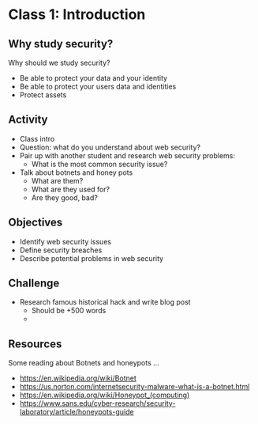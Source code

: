 
# Class 1: Introduction

## Why study security?
Why should we study security?
  - Be able to protect your data and your identity
  - Be able to protect your users data and identities
  - Protect assets

## Activity
  - Class intro
  - Question: what do you understand about web security?
  - Pair up with another student and research web security problems:
    - What is the most common security issue?
  - Talk about botnets and honey pots
    - What are them?
    - What are they used for?
    - Are they good, bad?

## Objectives
  - Identify web security issues
  - Define security breaches
  - Describe potential problems in web security

## Challenge
  - Research famous historical hack and write blog post
    - Should be +500 words
    -

## Resources
  Some reading about Botnets and honeypots ...
  - https://en.wikipedia.org/wiki/Botnet
  - https://us.norton.com/internetsecurity-malware-what-is-a-botnet.html
  - https://en.wikipedia.org/wiki/Honeypot_(computing)
  - https://www.sans.edu/cyber-research/security-laboratory/article/honeypots-guide
